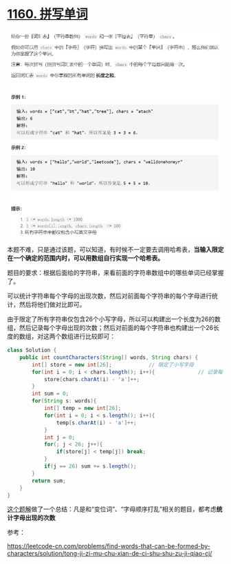 # [1160. 拼写单词](https://leetcode-cn.com/problems/find-words-that-can-be-formed-by-characters/)

<img src="pic\image-20210317202820801.png" alt="image-20210317202820801" style="zoom:80%;" />

本题不难，只是通过该题，可以知道，有时候不一定要去调用哈希表，**当输入限定在一个确定的范围内时，可以用数组自行实现一个哈希表。**

题目的要求：根据后面给的字符串，来看前面的字符串数组中的哪些单词已经掌握了。

可以统计字符串每个字母的出现次数，然后对前面每个字符串的每个字母进行统计，然后将他们做对比即可。

由于限定了所有字符串仅包含26个小写字母，所以可以构建出一个长度为26的数组，然后记录每个字母出现的次数；然后对前面的每个字符串也构建出一个26长度的数组，对这两个数组进行比较即可：

```java
class Solution {
    public int countCharacters(String[] words, String chars) {
        int[] store = new int[26];            // 限定了小写字母
        for(int i = 0; i < chars.length(); i++){              // 记录每个字母的出现次数
            store[chars.charAt(i) - 'a']++;
        }
        int sum = 0;
        for(String s: words){
            int[] temp = new int[26];
            for(int i = 0; i < s.length(); i++){
                temp[s.charAt(i) - 'a']++;
            }
            int j = 0;
            for(; j < 26; j++){
                if(store[j] < temp[j]) break;
            }
            if(j == 26) sum += s.length();
        }
        return sum;
    }
}
```

[这个题解](https://leetcode-cn.com/problems/find-words-that-can-be-formed-by-characters/solution/tong-ji-zi-mu-chu-xian-de-ci-shu-shu-zu-ji-qiao-cj/)做了一个总结：凡是和“变位词”、“字母顺序打乱”相关的题目，都考虑**统计字母出现的次数**

参考：

https://leetcode-cn.com/problems/find-words-that-can-be-formed-by-characters/solution/tong-ji-zi-mu-chu-xian-de-ci-shu-shu-zu-ji-qiao-cj/
